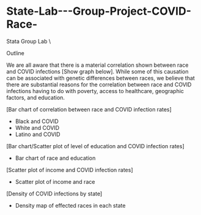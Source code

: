 # State-Lab---Group-Project-COVID-Race-

Stata Group Lab \

Outline

We are all aware that there is a material correlation shown between race and COVID infections [Show graph below]. While some of this causation can be associated with genetic differences between races, we believe that there are substantial reasons for the correlation between race and COVID infections having to do with poverty, access to healthcare, geographic factors, and education.


[Bar chart of correlation between race and COVID infection rates]
- Black and COVID
- White and COVID
- Latino and COVID


[Bar chart/Scatter plot of level of education and COVID infection rates]
- Bar chart of race and education

[Scatter plot of income and COVID infection rates]
- Scatter plot of income and race

[Density of COVID infections by state]
- Density map of effected races in each state


 
